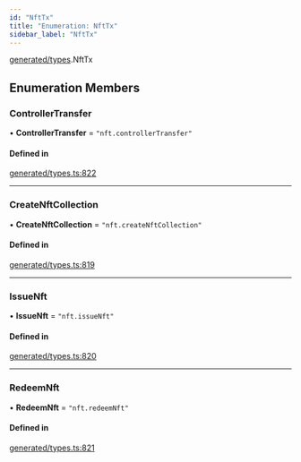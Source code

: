 ```yaml
---
id: "NftTx"
title: "Enumeration: NftTx"
sidebar_label: "NftTx"
---
```


[generated/types](../../../../modules/Generated/Types/Types.md).NftTx

## Enumeration Members

### ControllerTransfer

• **ControllerTransfer** = ``"nft.controllerTransfer"``

#### Defined in

[generated/types.ts:822](https://github.com/PolymeshAssociation/polymesh-sdk/blob/995f17653/src/generated/types.ts#L822)

___

### CreateNftCollection

• **CreateNftCollection** = ``"nft.createNftCollection"``

#### Defined in

[generated/types.ts:819](https://github.com/PolymeshAssociation/polymesh-sdk/blob/995f17653/src/generated/types.ts#L819)

___

### IssueNft

• **IssueNft** = ``"nft.issueNft"``

#### Defined in

[generated/types.ts:820](https://github.com/PolymeshAssociation/polymesh-sdk/blob/995f17653/src/generated/types.ts#L820)

___

### RedeemNft

• **RedeemNft** = ``"nft.redeemNft"``

#### Defined in

[generated/types.ts:821](https://github.com/PolymeshAssociation/polymesh-sdk/blob/995f17653/src/generated/types.ts#L821)
